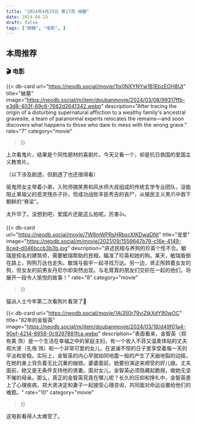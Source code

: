 ```yaml
---
title: "2024年4月25日 第17周 细糠"
date: 2024-04-25
draft: false
tags: ["细糠", "电影", ]
---
```


## 本周推荐
### 🎬 电影

{{< db-card 
    url="https://neodb.social/movie/1tx0NXYNYw1B1EbzEOH8Ut"
    title="破墓"
    image="https://neodb.social/m/item/doubanmovie/2024/03/08/99317ffb-e3d8-403f-89c6-7662d2641342.webp"
    description="After tracing the origin of a disturbing supernatural affliction to a wealthy family's ancestral gravesite, a team of paranormal experts relocates the remains—and soon discovers what happens to those who dare to mess with the wrong grave."
    rate="7"
    category="movie"
>}}

上次看鬼片，结果是个同性题材的喜剧片。今天又看一个，却是抗日救国的爱国主义教育片。

（以下涉及剧透，但剧透了也还值得看）

驱鬼师女主带着小弟，入殓师搞笑男和风水师大叔组成的传统玄学专业团队，没能阻止某祖父的恶灵残杀子孙，但成功战败丰臣秀吉的丧尸，从殖民主义黑爪中救下朝鲜的“脊梁”。

太升华了。没想到吧，爱国片还能这么拍呢。厉害👍。


{{< db-card 
    url="https://neodb.social/movie/7W8mWPRsHRbscXIKDwaDNt"
    title="宠爱" 
    image="https://neodb.social/m/movie/2021/09/1559647b78-c16e-4149-8ced-d046bccb3b3b.jpg"
    description="讲述民相与养狗的珍英个性不合。敏瑞是知名的建筑师，需要敏瑞帮助的民相，瞄准了珍英和她的狗。某天，敏瑞昏倒在路上，狗狗万达也走失。敏瑞与振宇一起寻找万达。另一边，贤正照顾着女友的狗，但女友的前男友丹尼尔却突然出现。与毛茸茸的朋友们交织在一起的他们，将展开一段令人愉悦的故事！"
    rate="8"
    category="movie"
>}}

猫派人士今年第二次看狗片看哭了🦮

{{< db-card 
    url="https://neodb.social/movie/1Ai350r79viZtkXdY90wOC"
    title="82年的金智英" 
    image="https://neodb.social/m/item/doubanmovie/2024/03/18/d49f01a4-90ef-4214-8958-0c9267881fca.webp"
    description="表面看来，金智英（郑有美 饰）是一个生活在幸福之中的家庭主妇，有一个收入不菲又温柔体贴的丈夫郑大贤（孔侑 饰）和一个非常可爱的女儿，在波澜不惊的日子里享受着每一天的平淡和安稳。实际上，金智英的内心早就如同地震一般的产生了天崩地裂的动摇，在她的身上背负着无比沉重的枷锁。婆婆面前，她要扮演逆来顺受的好儿媳。丈夫面前，她又是无条件支持他的贤妻。面对女儿，金智英必须隐藏起脆弱，做她无坚不摧的母亲。那么，真正的金智英究竟在哪儿呢？长久的压抑和挣扎中，金智英患上了心理疾病，郑大贤决定和妻子一起接受心理咨询，共同面对命运设置给他们的难题。"
    rate="10"
    category="movie"
>}}

这电影看得人太难受了。
